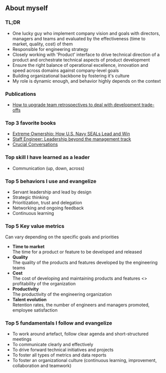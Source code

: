 ## About myself

### TL;DR
- One lucky guy who implement company vision and goals with directors, managers and teams and evaluated by the effectiveness (time to market, quality, cost) of them
- Responsible for engineering strategy 
- Closely working with 'Product' interface to drive technical direction of a product and orchestrate technical aspects of product development
- Ensure the right balance of operational excellence, innovation and speed across domains against company-level goals
- Building organizational backbone by fostering it's culture
- My role is dynamic enough, and behavior highly depends on the context

### Publications
- [How to upgrade team retrospectives to deal with development trade-offs](https://medium.com/flo-health/how-to-determine-a-trade-off-between-speed-and-quality-and-in-what-way-it-connects-to-68a2217de2bc)

### Top 3 favorite books
- [Extreme Ownership: How U.S. Navy SEALs Lead and Win](https://www.amazon.com/Extreme-Ownership-U-S-Navy-SEALs-ebook/dp/B0739PYQSS)
- [Staff Engineer: Leadership beyond the management track](https://www.amazon.com/Staff-Engineer-Leadership-beyond-management-ebook/dp/B08RMSHYGG)
- [Crucial Conversations](https://www.amazon.com/Crucial-Conversations-Talking-Stakes-Second/dp/1469266822)

### Top skill I have learned as a leader 
- Communication (up, down, across)

### Top 5 behaviors I use and evangelize 
- Servant leadership and lead by design 
- Strategic thinking
- Prioritization, trust and delegation
- Networking and ongoing feedback
- Continuous learning

### Top 5 Key value metrics
Can vary depending on the specific goals and priorities
- **Time to market**\
The time for a product or feature to be developed and released
- **Quality**\
The quality of the products and features developed by the engineering teams
- **Cost**\
The cost of developing and maintaining products and features <> profitability of the organization
- **Productivity**\
The productivity of the engineering organization
- **Talent evolution**\
Retention rates, the number of engineers and managers promoted, employee satisfaction

### Top 5 fundamentals I follow and evangelize
- To work around artefact, follow clear agenda and short-structured meetings
- To communicate clearly and effectively
- To drive forward technical initiatives and projects
- To foster all types of metrics and data reports
- To foster an organizational culture (continuous learning, improvement, collaboration and teamwork)
